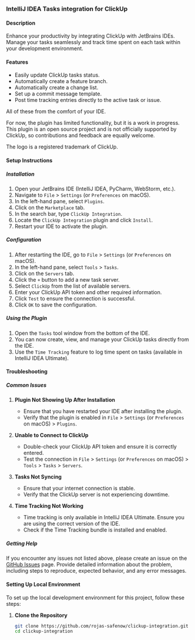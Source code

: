 ### IntelliJ IDEA Tasks integration for ClickUp

#### Description

Enhance your productivity by integrating ClickUp with JetBrains IDEs. Manage your tasks seamlessly and track time spent
on each task within your development environment.

#### Features

- Easily update ClickUp tasks status.
- Automatically create a feature branch.
- Automatically create a change list.
- Set up a commit message template.
- Post time tracking entries directly to the active task or issue.

All of these from the comfort of your IDE.

For now, the plugin has limited functionality, but it is a work in progress. This plugin is an open source project and
is not officially supported by ClickUp, so contributions and feedback are equally welcome.

The logo is a registered trademark of ClickUp.

#### Setup Instructions

##### Installation

1. Open your JetBrains IDE (IntelliJ IDEA, PyCharm, WebStorm, etc.).
2. Navigate to `File` > `Settings` (or `Preferences` on macOS).
3. In the left-hand pane, select `Plugins`.
4. Click on the `Marketplace` tab.
5. In the search bar, type `ClickUp Integration`.
6. Locate the `ClickUp Integration` plugin and click `Install`.
7. Restart your IDE to activate the plugin.

##### Configuration

1. After restarting the IDE, go to `File` > `Settings` (or `Preferences` on macOS).
2. In the left-hand pane, select `Tools` > `Tasks`.
3. Click on the `Servers` tab.
4. Click the `+` button to add a new task server.
5. Select `ClickUp` from the list of available servers.
6. Enter your ClickUp API token and other required information.
7. Click `Test` to ensure the connection is successful.
8. Click `OK` to save the configuration.

##### Using the Plugin

1. Open the `Tasks` tool window from the bottom of the IDE.
2. You can now create, view, and manage your ClickUp tasks directly from the IDE.
3. Use the `Time Tracking` feature to log time spent on tasks (available in IntelliJ IDEA Ultimate).

#### Troubleshooting

##### Common Issues

1. **Plugin Not Showing Up After Installation**
    - Ensure that you have restarted your IDE after installing the plugin.
    - Verify that the plugin is enabled in `File` > `Settings` (or `Preferences` on macOS) > `Plugins`.

2. **Unable to Connect to ClickUp**
    - Double-check your ClickUp API token and ensure it is correctly entered.
    - Test the connection in `File` > `Settings` (or `Preferences` on macOS) > `Tools` > `Tasks` > `Servers`.

3. **Tasks Not Syncing**
    - Ensure that your internet connection is stable.
    - Verify that the ClickUp server is not experiencing downtime.

4. **Time Tracking Not Working**
    - Time tracking is only available in IntelliJ IDEA Ultimate. Ensure you are using the correct version of the IDE.
    - Check if the Time Tracking bundle is installed and enabled.

##### Getting Help

If you encounter any issues not listed above, please create an issue on
the [GitHub Issues](https://github.com/rojas-safenow/clickup-integration/issues) page. Provide detailed information
about the problem, including steps to reproduce, expected behavior, and any error messages.

#### Setting Up Local Environment

To set up the local development environment for this project, follow these steps:

1. **Clone the Repository**
   ```sh
   git clone https://github.com/rojas-safenow/clickup-integration.git
   cd clickup-integration